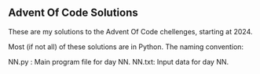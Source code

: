 ## Advent Of Code Solutions
These are my solutions to the Advent Of Code chellenges, starting at 2024.


Most (if not all) of these solutions are in Python. The naming convention: 

NN.py : Main program file for day NN.
NN.txt: Input data for day NN.  
